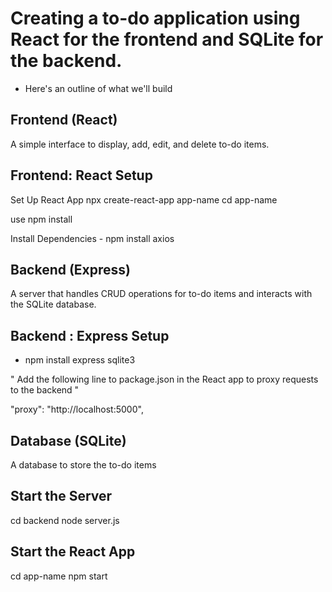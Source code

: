 # Creating a to-do application using React for the frontend and SQLite for the backend.

* Here's an outline of what we'll build

## Frontend (React)
A simple interface to display, add, edit, and delete to-do items.

## Frontend: React Setup
Set Up React App
npx create-react-app app-name
cd app-name

use npm install

Install Dependencies - npm install axios


## Backend (Express)
A server that handles CRUD operations for to-do items and interacts with the SQLite database.

## Backend : Express Setup
* npm install express sqlite3 

" Add the following line to package.json in the React app to proxy requests to the backend "

"proxy": "http://localhost:5000",

## Database (SQLite)
A database to store the to-do items

## Start the Server

cd backend
node server.js

## Start the React App
cd app-name
npm start



